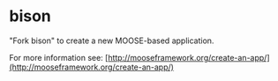 bison
=====

"Fork bison" to create a new MOOSE-based application.

For more information see: [http://mooseframework.org/create-an-app/](http://mooseframework.org/create-an-app/)
